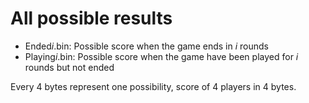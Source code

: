 # All possible results

* Ended*i*.bin: Possible score when the game ends in *i* rounds
* Playing*i*.bin: Possible score when the game have been played for *i* rounds but not ended
  
Every 4 bytes represent one possibility, score of 4 players in 4 bytes.
